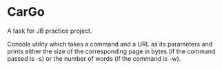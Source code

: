 # CarGo
A task for JB practice project.

Console utility which takes a command and a URL as its parameters and prints either the size of the corresponding page in bytes (if the command passed is -s) or the number of words (if the command is -w).
